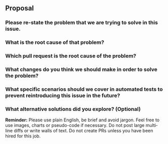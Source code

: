 ## Proposal

### Please re-state the problem that we are trying to solve in this issue.

### What is the root cause of that problem?

### Which pull request is the root cause of the problem?

### What changes do you think we should make in order to solve the problem?
<!-- DO NOT POST CODE DIFFS -->

### What specific scenarios should we cover in automated tests to prevent reintroducing this issue in the future?
<!-- Clearly describe the different test cases you recommend adding or updating. Explain how they will ensure the problem is fully covered and that any future changes do not cause a regression. Consider edge cases, input variations, and typical user interactions that could trigger this issue. To get guidance on how to write tests, refer to the [README.md](https://github.com/Expensify/App/blob/main/tests/README.md) in the tests folder. -->

### What alternative solutions did you explore? (Optional)

**Reminder:** Please use plain English, be brief and avoid jargon. Feel free to use images, charts or pseudo-code if necessary. Do not post large multi-line diffs or write walls of text. Do not create PRs unless you have been hired for this job.

<!---
ATTN: Contributor+

You are the first line of defense in making sure every proposal has a clear and easily understood problem with a "root cause". Do not approve any proposals that lack a satisfying explanation to the first two prompts. It is CRITICALLY important that we understand the root cause at a minimum even if the solution doesn't directly address it. When we avoid this step, we can end up solving the wrong problems entirely or just writing hacks and workarounds.

Instructions for how to review a proposal:

1. Address each contributor proposal one at a time and address each part of the question one at a time e.g. if a solution looks acceptable, but the stated problem is not clear, then you should provide feedback and make suggestions to improve each prompt before moving on to the next. Avoid responding to all sections of a proposal at once. Move from one question to the next each time asking the contributor to "Please update your original proposal and tag me again when it's ready for review".

2. Limit excessive conversation and moderate issues to keep them on track. If someone is doing any of the following things, please kindly and humbly course-correct them:

- Posting PRs.
- Posting large multi-line diffs (this is basically a PR).
- Skipping any of the required questions.
- Not using the proposal template at all.
- Suggesting that an existing issue is related to the current issue before a problem or root cause has been established.
- Excessively wordy explanations.

3. Choose the first proposal that has a reasonable answer to all the required questions.
-->
